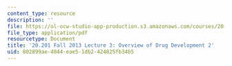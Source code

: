 ```yaml
---
content_type: resource
description: ''
file: https://ol-ocw-studio-app-production.s3.amazonaws.com/courses/20-201-mechanisms-of-drug-actions-fall-2013/802899ae4044eae51db2424825fb34b5_MIT20_201F13_L3_drugdev2.pdf
file_type: application/pdf
resourcetype: Document
title: '20.201 Fall 2013 Lecture 3: Overview of Drug Development 2'
uid: 802899ae-4044-eae5-1db2-424825fb34b5
---
```

